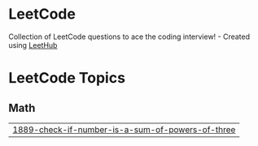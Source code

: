 # LeetCode
Collection of LeetCode questions to ace the coding interview! - Created using [LeetHub](https://github.com/QasimWani/LeetHub)

<!---LeetCode Topics Start-->
# LeetCode Topics
## Math
|  |
| ------- |
| [1889-check-if-number-is-a-sum-of-powers-of-three](https://github.com/rutvisutariya10/LeetCode/tree/master/1889-check-if-number-is-a-sum-of-powers-of-three) |
<!---LeetCode Topics End-->